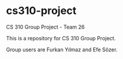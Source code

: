 # cs310-project
CS 310 Group Project - Team 26

This is a repository for CS 310 Group Project.

Group users are Furkan Yılmaz and Efe Sözer.
